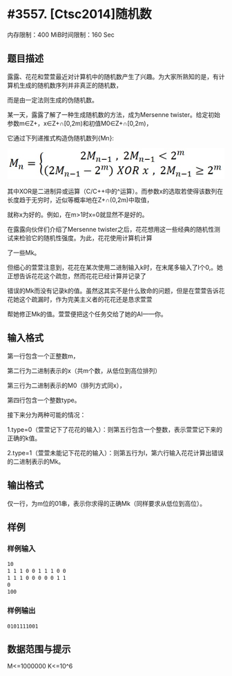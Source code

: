 # #3557. [Ctsc2014]随机数

内存限制：400 MiB时间限制：160 Sec

## 题目描述

露露、花花和萱萱最近对计算机中的随机数产生了兴趣。为大家所熟知的是，有计算机生成的随机数序列并非真正的随机数，

而是由一定法则生成的伪随机数。 

某一天，露露了解了一种生成随机数的方法，成为Mersenne twister。给定初始参数m&isin;Z+，x&isin;Z+&cap;[0,2m)和初值M0&isin;Z+&cap;[0,2m)，

它通过下列递推式构造伪随机数列{Mn}: 

![](upload/201505/2849.jpg)

 其中XOR是二进制异或运算（C/C++中的^运算）。而参数x的选取若使得该数列在长度趋于无穷时，近似等概率地在Z+&cap;(0,2m)中取值，

就称x为好的。例如，在m>1时x=0就显然不是好的。 

在露露向伙伴们介绍了Mersenne twister之后，花花想用这一些经典的随机性测试来检验它的随机性强度。为此，花花使用计算机计算

了一些Mk。 

但细心的萱萱注意到，花花在某次使用二进制输入k时，在末尾多输入了l个0,。她正想告诉花花这个疏忽，然而花花已经计算并记录了

错误的Mk而没有记录k的值。虽然这其实不是什么致命的问题，但是在萱萱告诉花花她这个疏漏时，作为完美主义者的花花还是恳求萱萱

帮她修正Mk的值。萱萱便把这个任务交给了她的AI&mdash;&mdash;你。 

## 输入格式

第一行包含一个正整数m， 

第二行为二进制表示的x（共m个数，从低位到高位排列） 

第三行为二进制表示的M0（排列方式同x）， 

第四行包含一个整数type。 

接下来分为两种可能的情况： 

1.type=0（萱萱记下了花花的输入）：则第五行包含一个整数，表示萱萱记下来的正确的k值。 

2.type=1（萱萱未能记下花花的输入）：则第五行为l，第六行输入花花计算出错误的二进制表示的Mk。 

## 输出格式

仅一行，为m位的01串，表示你求得的正确Mk（同样要求从低位到高位）。 

## 样例

### 样例输入

    
    10
    1 1 1 0 0 1 1 1 0 0 
    1 1 1 0 0 0 0 0 1 1 
    0
    100
    

### 样例输出

    
    0101111001
    

## 数据范围与提示

 M<=1000000  K<=10^6

